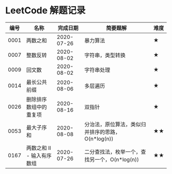 LeetCode 解题记录
=================

| 编号 | 名称                       | 完成日期   | 简要题解                                          | 难度 |
| ---- | -------------------------- | ---------- | ------------------------------------------------- | ---- |
| 0001 | 两数之和                   | 2020-07-26 | 暴力算法                                          | ★    |
| 0007 | 整数反转                   | 2020-08-02 | 字符串，类型转换                                  | ★    |
| 0009 | 回文数                     | 2020-08-02 | 字符串处理                                        | ★    |
| 0014 | 最长公共前缀               | 2020-08-06 | 多层遍历                                          | ★    |
| 0026 | 删除排序数组中的重复项     | 2020-08-16 | 双指针                                            | ★    |
| 0053 | 最大子序和                 | 2020-08-08 | 分治法，原位算法，类似归并排序的思路，O(n*log(n)) | ★★   |
| 0167 | 两数之和 II - 输入有序数组 | 2020-07-26 | 二分查找法，枚举一个，查找另一个，O(n*log(n))     | ★★   |